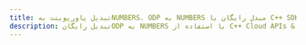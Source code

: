 ---title: تبدیل پاورپوینت بهNUMBERS، ODP به NUMBERS مبدل رایگان یا C++ SDKdescription: تبدیل رایگانODP به NUMBERS با استفاده از C++ Cloud APIs & SDK. همچنین اسناد Microsoft PowerPoint را در Cloud ایجاد، ویرایش و رندر کنید.---
